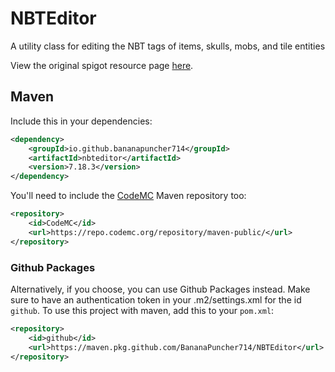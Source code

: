 # NBTEditor
A utility class for editing the NBT tags of items, skulls, mobs, and tile entities

View the original spigot resource page [here](https://www.spigotmc.org/threads/269621/).

## Maven
Include this in your dependencies:
```xml
<dependency>
    <groupId>io.github.bananapuncher714</groupId>
    <artifactId>nbteditor</artifactId>
    <version>7.18.3</version>
</dependency>
```

You'll need to include the [CodeMC](https://ci.codemc.io/) Maven repository too:
```xml
<repository>
    <id>CodeMC</id>
    <url>https://repo.codemc.org/repository/maven-public/</url>
</repository>
```


### Github Packages
Alternatively, if you choose, you can use Github Packages instead. Make sure to have an authentication token in your .m2/settings.xml for the id `github`. To use this project with maven, add this to your `pom.xml`:
```xml
<repository>
    <id>github</id>
    <url>https://maven.pkg.github.com/BananaPuncher714/NBTEditor</url>
</repository>
```

